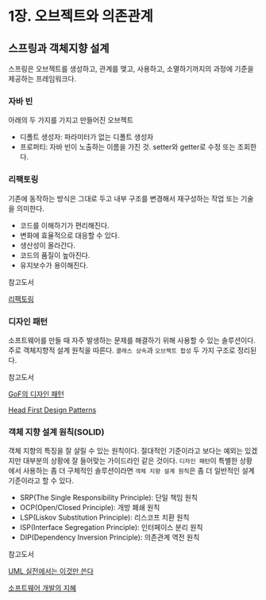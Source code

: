 # 1장. 오브젝트와 의존관계

## 스프링과 객체지향 설계

스프링은 오브젝트를 생성하고, 관계를 맺고, 사용하고, 소멸하기까지의 과정에 기준을 제공하는 프레임워크다.

### 자바 빈

아래의 두 가지를 가지고 만들어진 오브젝트

* 디폴트 생성자: 파라미터가 없는 디폴트 생성자
* 프로퍼티: 자바 빈이 노출하는 이름을 가진 것. setter와 getter로 수정 또는 조회한다.

### 리팩토링

기존에 동작하는 방식은 그대로 두고 내부 구조를 변경해서 재구성하는 작업 또는 기술을 의미한다.

* 코드를 이해하기가 편리해진다.
* 변화에 효율적으로 대응할 수 있다.
* 생산성이 올라간다.
* 코드의 품질이 높아진다.
* 유지보수가 용이해진다.

참고도서

[리팩토링](https://book.naver.com/bookdb/book_detail.nhn?bid=7047630)

### 디자인 패턴

소프트웨어를 만들 때 자주 발생하는 문제를 해결하기 위해 사용할 수 있는 솔루션이다. 주로 객체지향적 설계 원칙을 따른다. `클래스 상속`과 `오브젝트 합성` 두 가지 구조로 정리된다.

참고도서 

[GoF의 디자인 패턴](https://book.naver.com/bookdb/book_detail.nhn?bid=8942623) 

[Head First Design Patterns](https://book.naver.com/bookdb/book_detail.nhn?bid=1882446)

### 객체 지향 설계 원칙\(SOLID\)

객체 지향의 특징을 잘 살릴 수 있는 원칙이다. 절대적인 기준이라고 보다는 예외는 있겠지만 대부분의 상황에 잘 들어맞는 가이드라인 같은 것이다. `디자인 패턴`이 특별한 상황에서 사용하는 좀 더 구체적인 솔루션이라면 `객체 지향 설계 원칙`은 좀 더 일반적인 설계 기준이라고 할 수 있다.

* SRP\(The Single Responsibility Principle\): 단일 책임 원칙
* OCP\(Open/Closed Principle\): 개방 폐쇄 원칙
* LSP\(Liskov Substitution Principle\): 리스코프 치환 원칙
* ISP\(Interface Segregation Principle\): 인터페이스 분리 원칙
* DIP\(Dependency Inversion Principle\): 의존관계 역전 원칙

참고도서 

[UML 실전에서는 이것만 쓴다](https://book.naver.com/bookdb/book_detail.nhn?bid=6439362) 

[소프트웨어 개발의 지혜](https://book.naver.com/bookdb/book_detail.nhn?bid=144677)


